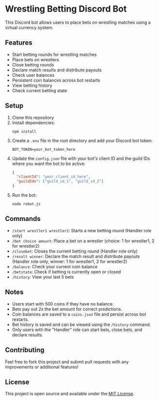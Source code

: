 # Wrestling Betting Discord Bot

This Discord bot allows users to place bets on wrestling matches using a virtual currency system.

## Features

- Start betting rounds for wrestling matches
- Place bets on wrestlers
- Close betting rounds
- Declare match results and distribute payouts
- Check user balances
- Persistent coin balances across bot restarts
- View betting history
- Check current betting state

## Setup

1. Clone this repository
2. Install dependencies:
   ```
   npm install
   ```
3. Create a `.env` file in the root directory and add your Discord bot token:
   ```
   BOT_TOKEN=your_bot_token_here
   ```
4. Update the `config.json` file with your bot's client ID and the guild IDs where you want the bot to be active:
   ```json
   {
     "clientId": "your_client_id_here",
     "guildIds": ["guild_id_1", "guild_id_2"]
   }
   ```
5. Run the bot:
   ```
   node robot.js
   ```

## Commands

- `/start wrestler1 wrestler2`: Starts a new betting round (Handler role only)
- `/bet choice amount`: Place a bet on a wrestler (choice: 1 for wrestler1, 2 for wrestler2)
- `/closebet`: Closes the current betting round (Handler role only)
- `/result winner`: Declare the match result and distribute payouts (Handler role only, winner: 1 for wrestler1, 2 for wrestler2)
- `/balance`: Check your current coin balance
- `/betstate`: Check if betting is currently open or closed
- `/history`: View your last 5 bets

## Notes

- Users start with 500 coins if they have no balance.
- Bets pay out 2x the bet amount for correct predictions.
- Coin balances are saved to a `coins.json` file and persist across bot restarts.
- Bet history is saved and can be viewed using the `/history` command.
- Only users with the "Handler" role can start bets, close bets, and declare results.

## Contributing

Feel free to fork this project and submit pull requests with any improvements or additional features!

## License

This project is open source and available under the [MIT License](LICENSE).

